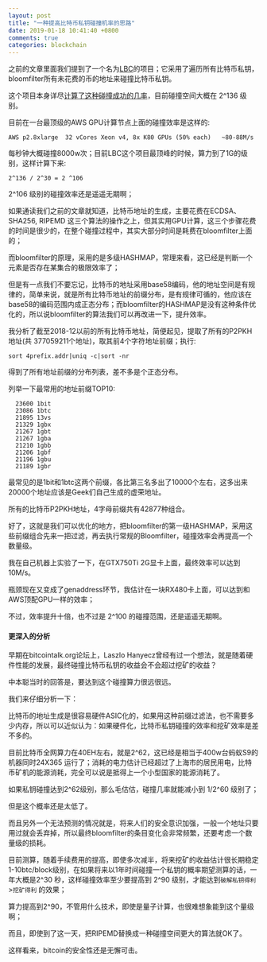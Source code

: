 ```yaml
---
layout: post
title: "一种提高比特币私钥碰撞机率的思路"
date: 2019-01-18 10:41:40 +0800
comments: true
categories: blockchain
---
```


之前的文章里面我们提到了一个名为[LBC](https://lbc.cryptoguru.org)的项目；它采用了遍历所有比特币私钥，bloomfilter所有未花费的币的地址来碰撞比特币私钥。

这个项目本身详尽[计算了这种碰撞成功的几率](https://lbc.cryptoguru.org/stats)，目前碰撞空间大概在 2^136 级别。

目前在一台最顶级的AWS GPU计算节点上面的碰撞效率是这样的:

```
AWS p2.8xlarge	32 vCores Xeon v4, 8x K80 GPUs (50% each)	~80-88M/s
```

每秒钟大概碰撞8000w次；目前LBC这个项目最顶峰的时候，算力到了1G的级别，这样计算下来:
```
2^136 / 2^30 = 2 ^106
```

2^106 级别的碰撞效率还是遥遥无期啊；

<!-- more -->

如果通读我们之前的文章就知道，比特币地址的生成，主要花费在ECDSA、SHA256, RIPEMD 这三个算法的操作之上，但其实用GPU计算，这三个步骤花费的时间是很少的，在整个碰撞过程中，其实大部分时间是耗费在bloomfilter上面的；

而bloomfilter的原理，采用的是多级HASHMAP，常理来看，这已经是判断一个元素是否存在某集合的极限效率了；

但是有一点我们不要忘记，比特币的地址采用base58编码，他的地址空间是有规律的，简单来说，就是所有比特币地址的前缀分布，是有规律可循的，他应该在base58的编码范围内成正态分布；而bloomfilter的HASHMAP是没有这种条件优化的，所以说bloomfilter的算法我们可以再改进一下，提升效率。

我分析了截至2018-12以前的所有比特币地址，简便起见，提取了所有的P2PKH地址(共
377059211个地址)，取其前4个字符地址前缀；执行:

```
sort 4prefix.addr|uniq -c|sort -nr
```

得到了所有地址前缀的分布列表，差不多是个正态分布。

列举一下最常用的地址前缀TOP10:

```
  23600 1bit
  23086 1btc
  21895 13vs
  21329 1gbx
  21267 1gbt
  21267 1gba
  21210 1gbb
  21206 1gbf
  21196 1gbu
  21189 1gbr
```

最常见的是1bit和1btc这两个前缀，各比第三名多出了10000个左右，这多出来20000个地址应该是Geek们自己生成的虚荣地址。

所有的比特币P2PKH地址，4字母前缀共有42877种组合。

好了，这就是我们可以优化的地方，把bloomfilter的第一级HASHMAP，采用这些前缀组合先来一把过滤，再去执行常规的Bloomfilter，碰撞效率会再提高一个数量级。


我在自己机器上实验了一下，在GTX750Ti 2G显卡上面，最终效率可以达到 10M/s。

瓶颈现在又变成了genaddress环节，我估计在一块RX480卡上面，可以达到和AWS顶配GPU一样的效率；

不过，效率提升十倍，也不过是 2^100 的碰撞范围，还是遥遥无期啊。

#### 更深入的分析

早期在bitcointalk.org论坛上，Laszlo Hanyecz曾经有过一个想法，就是随着硬件性能的发展，最终碰撞比特币私钥的收益会不会超过挖矿的收益？

中本聪当时的回答是，要达到这个碰撞算力很远很远。

我们来仔细分析一下：

比特币的地址生成是很容易硬件ASIC化的，如果用这种前缀过滤法，也不需要多少内存，所以可以近似认为：如果硬件化，比特币私钥碰撞的效率和挖矿效率是差不多的。

目前比特币全网算力在40EH左右，就是2^62，这已经是相当于400w台蚂蚁S9的机器同时24X365 运行了；消耗的电力估计已经超过了上海市的居民用电，比特币矿机的能源消耗，完全可以说是抵得上一个小型国家的能源消耗了。

如果私钥碰撞达到2^62级别，那么毛估估，碰撞几率就能减小到 1/2^60 级别了；

但是这个概率还是太低了。

而且另外一个无法预测的情况就是，将来人们的安全意识加强，一般一个地址只要用过就会丢弃掉，所以最终bloomfilter的条目变化会非常频繁，还要考虑一个数量级的损耗。


目前测算，随着手续费用的提高，即使多次减半，将来挖矿的收益估计很长期稳定1-10btc/block级别，在如果将来以1年时间碰撞一个私钥的概率期望测算的话，一年大概是2^30 秒，这样碰撞效率至少要提高到 2^90 级别，才能达到`破解私钥得利`>`挖矿得利` 的效果；

算力提高到2^90，不管用什么技术，即使是量子计算，也很难想象能到这个量级啊；

而且，即使到了这一天，把RIPEMD替换成一种碰撞空间更大的算法就OK了。

这样看来，bitcoin的安全性还是无懈可击。
